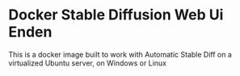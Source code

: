 # Docker Stable Diffusion Web Ui Enden
This is a docker image built to work with Automatic Stable Diff on a virtualized Ubuntu server, on Windows or Linux
